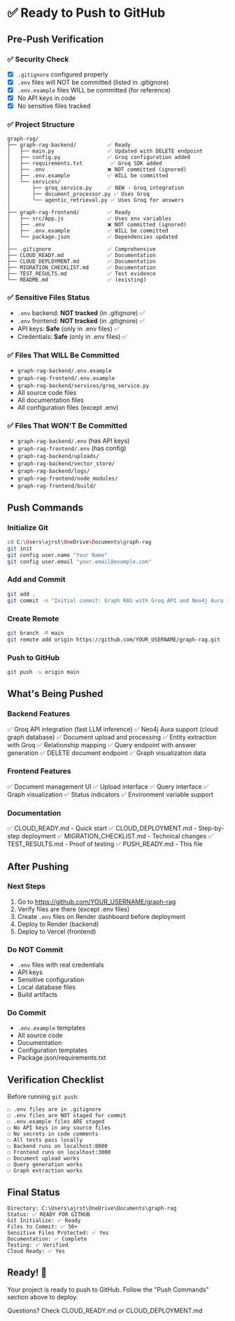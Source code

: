 # ✅ Ready to Push to GitHub

## Pre-Push Verification

### ✅ Security Check
- [x] `.gitignore` configured properly
- [x] `.env` files will NOT be committed (listed in .gitignore)
- [x] `.env.example` files WILL be committed (for reference)
- [x] No API keys in code
- [x] No sensitive files tracked

### ✅ Project Structure
```
graph-rag/
├── graph-rag-backend/          ✅ Ready
│   ├── main.py                 ✅ Updated with DELETE endpoint
│   ├── config.py               ✅ Groq configuration added
│   ├── requirements.txt         ✅ Groq SDK added
│   ├── .env                    ❌ NOT committed (ignored)
│   ├── .env.example            ✅ WILL be committed
│   └── services/
│       ├── groq_service.py     ✅ NEW - Groq integration
│       ├── document_processor.py ✅ Uses Groq
│       └── agentic_retrieval.py ✅ Uses Groq for answers
│
├── graph-rag-frontend/         ✅ Ready
│   ├── src/App.js              ✅ Uses env variables
│   ├── .env                    ❌ NOT committed (ignored)
│   ├── .env.example            ✅ WILL be committed
│   └── package.json            ✅ Dependencies updated
│
├── .gitignore                  ✅ Comprehensive
├── CLOUD_READY.md              ✅ Documentation
├── CLOUD_DEPLOYMENT.md         ✅ Documentation
├── MIGRATION_CHECKLIST.md      ✅ Documentation
├── TEST_RESULTS.md             ✅ Test evidence
└── README.md                   ✅ (existing)
```

### ✅ Sensitive Files Status
- `.env` backend: **NOT tracked** (in .gitignore) ✅
- `.env` frontend: **NOT tracked** (in .gitignore) ✅
- API keys: **Safe** (only in .env files) ✅
- Credentials: **Safe** (only in .env files) ✅

### ✅ Files That WILL Be Committed
- `graph-rag-backend/.env.example`
- `graph-rag-frontend/.env.example`
- `graph-rag-backend/services/groq_service.py`
- All source code files
- All documentation files
- All configuration files (except .env)

### ✅ Files That WON'T Be Committed
- `graph-rag-backend/.env` (has API keys)
- `graph-rag-frontend/.env` (has config)
- `graph-rag-backend/uploads/`
- `graph-rag-backend/vector_store/`
- `graph-rag-backend/logs/`
- `graph-rag-frontend/node_modules/`
- `graph-rag-frontend/build/`

## Push Commands

### Initialize Git
```bash
cd C:\Users\ajrst\OneDrive\Documents\graph-rag
git init
git config user.name "Your Name"
git config user.email "your.email@example.com"
```

### Add and Commit
```bash
git add .
git commit -m "Initial commit: Graph RAG with Groq API and Neo4j Aura integration"
```

### Create Remote
```bash
git branch -M main
git remote add origin https://github.com/YOUR_USERNAME/graph-rag.git
```

### Push to GitHub
```bash
git push -u origin main
```

## What's Being Pushed

### Backend Features
✅ Groq API integration (fast LLM inference)
✅ Neo4j Aura support (cloud graph database)
✅ Document upload and processing
✅ Entity extraction with Groq
✅ Relationship mapping
✅ Query endpoint with answer generation
✅ DELETE document endpoint
✅ Graph visualization data

### Frontend Features
✅ Document management UI
✅ Upload interface
✅ Query interface
✅ Graph visualization
✅ Status indicators
✅ Environment variable support

### Documentation
✅ CLOUD_READY.md - Quick start
✅ CLOUD_DEPLOYMENT.md - Step-by-step deployment
✅ MIGRATION_CHECKLIST.md - Technical changes
✅ TEST_RESULTS.md - Proof of testing
✅ PUSH_READY.md - This file

## After Pushing

### Next Steps
1. Go to https://github.com/YOUR_USERNAME/graph-rag
2. Verify files are there (except .env files)
3. Create `.env` files on Render dashboard before deployment
4. Deploy to Render (backend)
5. Deploy to Vercel (frontend)

### Do NOT Commit
- `.env` files with real credentials
- API keys
- Sensitive configuration
- Local database files
- Build artifacts

### Do Commit
- `.env.example` templates
- All source code
- Documentation
- Configuration templates
- Package.json/requirements.txt

## Verification Checklist

Before running `git push`:

```
☐ .env files are in .gitignore
☐ .env files are NOT staged for commit
☐ .env.example files ARE staged
☐ No API keys in any source files
☐ No secrets in code comments
☐ All tests pass locally
☐ Backend runs on localhost:8000
☐ Frontend runs on localhost:3000
☐ Document upload works
☐ Query generation works
☐ Graph extraction works
```

## Final Status

```
Directory: C:\Users\ajrst\OneDrive\Documents\graph-rag
Status: ✅ READY FOR GITHUB
Git Initialize: ✅ Ready
Files to Commit: ✅ 50+
Sensitive Files Protected: ✅ Yes
Documentation: ✅ Complete
Testing: ✅ Verified
Cloud Ready: ✅ Yes
```

## Ready! 🚀

Your project is ready to push to GitHub. Follow the "Push Commands" section above to deploy.

Questions? Check CLOUD_READY.md or CLOUD_DEPLOYMENT.md
